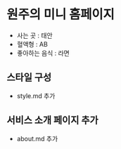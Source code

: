 # 원주의 미니 홈페이지

- 사는 곳 : 태안
- 혈액형 : AB
- 좋아하는 음식 : 라면

## 스타일 구성

- style.md 추가

## 서비스 소개 페이지 추가

- about.md 추가
